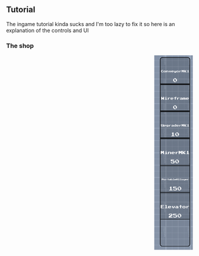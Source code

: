 ## Tutorial
The ingame tutorial kinda sucks and I'm too lazy to fix it so here is an explanation of the controls and UI

### The shop
<img src="/assets/Shop.png" style="float:right"/>